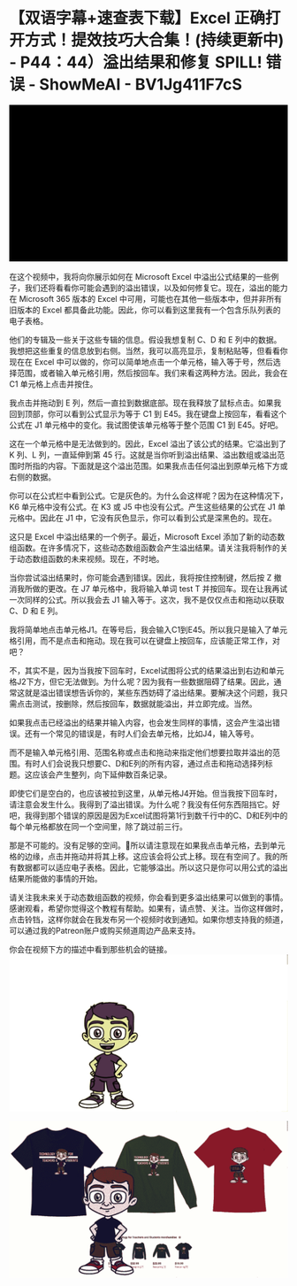 # 【双语字幕+速查表下载】Excel 正确打开方式！提效技巧大合集！(持续更新中) - P44：44）溢出结果和修复 SPILL! 错误 - ShowMeAI - BV1Jg411F7cS

![](img/3d53142b9c93da9b51542a11434fa926_0.png)

在这个视频中，我将向你展示如何在 Microsoft Excel 中溢出公式结果的一些例子，我们还将看看你可能会遇到的溢出错误，以及如何修复它。现在，溢出的能力在 Microsoft 365 版本的 Excel 中可用，可能也在其他一些版本中，但并非所有旧版本的 Excel 都具备此功能。因此，你可以看到这里我有一个包含乐队列表的电子表格。

他们的专辑及一些关于这些专辑的信息。假设我想复制 C、D 和 E 列中的数据。我想把这些重复的信息放到右侧。当然，我可以高亮显示，复制粘贴等，但看看你现在在 Excel 中可以做的，你可以简单地点击一个单元格，输入等于号，然后选择范围，或者输入单元格引用，然后按回车。我们来看这两种方法。因此，我会在 C1 单元格上点击并按住。

我点击并拖动到 E 列，然后一直拉到数据底部。现在我释放了鼠标点击。如果我回到顶部，你可以看到公式显示为等于 C1 到 E45。我在键盘上按回车，看看这个公式在 J1 单元格中的变化。我试图使该单元格等于整个范围 C1 到 E45。好吧。

这在一个单元格中是无法做到的。因此，Excel 溢出了该公式的结果。它溢出到了 K 列、L 列，一直延伸到第 45 行。这就是当你听到溢出结果、溢出数组或溢出范围时所指的内容。下面就是这个溢出范围。如果我点击任何溢出到原单元格下方或右侧的数据。

你可以在公式栏中看到公式。它是灰色的。为什么会这样呢？因为在这种情况下，K6 单元格中没有公式。在 K3 或 J5 中也没有公式。产生这些结果的公式在 J1 单元格中。因此在 J1 中，它没有灰色显示，你可以看到公式是深黑色的。现在。

这只是 Excel 中溢出结果的一个例子。最近，Microsoft Excel 添加了新的动态数组函数。在许多情况下，这些动态数组函数会产生溢出结果。请关注我将制作的关于动态数组函数的未来视频。现在，不时地。

当你尝试溢出结果时，你可能会遇到错误。因此，我将按住控制键，然后按 Z 撤消我所做的更改。在 J7 单元格中，我将输入单词 test T 并按回车。现在让我再试一次同样的公式。所以我会去 J1 输入等于。这次，我不是仅仅点击和拖动以获取 C、D 和 E 列。

我将简单地点击单元格J1。在等号后，我会输入C1到E45。所以我只是输入了单元格引用，而不是点击和拖动。现在我可以在键盘上按回车，应该能正常工作，对吧？

不，其实不是，因为当我按下回车时，Excel试图将公式的结果溢出到右边和单元格J2下方，但它无法做到。为什么呢？因为我有一些数据阻碍了结果。因此，通常这就是溢出错误想告诉你的，某些东西妨碍了溢出结果。要解决这个问题，我只需点击测试，按删除，然后按回车，数据就能溢出，并立即完成。当然。

如果我点击已经溢出的结果并输入内容，也会发生同样的事情，这会产生溢出错误。还有一个常见的错误是，有时人们会去单元格，比如J4，输入等号。

而不是输入单元格引用、范围名称或点击和拖动来指定他们想要拉取并溢出的范围。有时人们会说我只想要C、D和E列的所有内容，通过点击和拖动选择列标题。这应该会产生整列，向下延伸数百条记录。

即使它们是空白的，也应该被拉到这里，从单元格J4开始。但当我按下回车时，请注意会发生什么。我得到了溢出错误。为什么呢？我没有任何东西阻挡它。好吧，我得到那个错误的原因是因为Excel试图将第1行到数千行中的C、D和E列中的每个单元格都放在同一个空间里，除了跳过前三行。

那是不可能的。没有足够的空间。🎼所以请注意现在如果我点击单元格，去到单元格的边缘，点击并拖动并将其上移。这应该会将公式上移。现在有空间了。我的所有数据都可以适应电子表格。因此，它能够溢出。所以这只是你可以用公式的溢出结果所能做的事情的开始。

请关注我未来关于动态数组函数的视频，你会看到更多溢出结果可以做到的事情。感谢观看，希望你觉得这个教程有帮助。如果有，请点赞、关注。当你这样做时，点击铃铛，这样你就会在我发布另一个视频时收到通知。如果你想支持我的频道，可以通过我的Patreon账户或购买频道周边产品来支持。

你会在视频下方的描述中看到那些机会的链接。![](img/3d53142b9c93da9b51542a11434fa926_2.png)

![](img/3d53142b9c93da9b51542a11434fa926_3.png)
